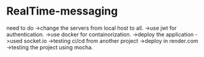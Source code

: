 # RealTime-messaging

need to do
->change the servers from local host to all.
->use jwt for authentication.
->use docker for containorization.
->deploy the application
->used socket.io
->testing ci/cd from another project
->deploy in render.com
->testing the project using mocha.